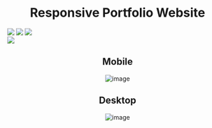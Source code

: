 <div align="center">
<h1>Responsive Portfolio Website</h1>
</div>

<div>
<img src="https://img.shields.io/badge/HTML-239120?style=for-the-badge&logo=html5&logoColor=white">
<img src="https://img.shields.io/badge/CSS-239120?&style=for-the-badge&logo=css3&logoColor=white">
<img src="https://img.shields.io/badge/JavaScript-F7DF1E?style=for-the-badge&logo=javascript&logoColor=black">
<br>
<img src="https://img.shields.io/badge/Made%20for-VSCode-1f425f.svg">
</div>

<div align="center">

<h2>Mobile</h2>

![image](https://github.com/user-attachments/assets/00bde2cf-1d42-4717-bf6f-3ee89354b6f3)

<h2>Desktop</h2>

![image](https://github.com/user-attachments/assets/00398186-c68e-4357-9ae0-5136748154ba)


</div><br>
